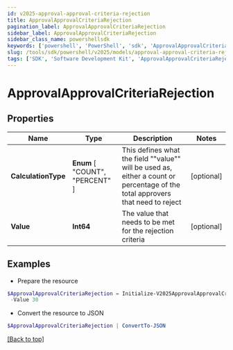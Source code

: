 ```yaml
---
id: v2025-approval-approval-criteria-rejection
title: ApprovalApprovalCriteriaRejection
pagination_label: ApprovalApprovalCriteriaRejection
sidebar_label: ApprovalApprovalCriteriaRejection
sidebar_class_name: powershellsdk
keywords: ['powershell', 'PowerShell', 'sdk', 'ApprovalApprovalCriteriaRejection', 'V2025ApprovalApprovalCriteriaRejection'] 
slug: /tools/sdk/powershell/v2025/models/approval-approval-criteria-rejection
tags: ['SDK', 'Software Development Kit', 'ApprovalApprovalCriteriaRejection', 'V2025ApprovalApprovalCriteriaRejection']
---
```



# ApprovalApprovalCriteriaRejection

## Properties

Name | Type | Description | Notes
------------ | ------------- | ------------- | -------------
**CalculationType** |  **Enum** [  "COUNT",    "PERCENT" ] | This defines what the field ""value"" will be used as, either a count or percentage of the total approvers that need to reject | [optional] 
**Value** | **Int64** | The value that needs to be met for the rejection criteria | [optional] 

## Examples

- Prepare the resource
```powershell
$ApprovalApprovalCriteriaRejection = Initialize-V2025ApprovalApprovalCriteriaRejection  -CalculationType COUNT `
 -Value 30
```

- Convert the resource to JSON
```powershell
$ApprovalApprovalCriteriaRejection | ConvertTo-JSON
```


[[Back to top]](#) 

